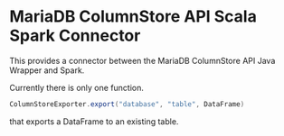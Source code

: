 # MariaDB ColumnStore API Scala Spark Connector
This provides a connector between the MariaDB ColumnStore API Java Wrapper and Spark.

Currently there is only one function.
```scala
ColumnStoreExporter.export("database", "table", DataFrame)
```
that exports a DataFrame to an existing table.

